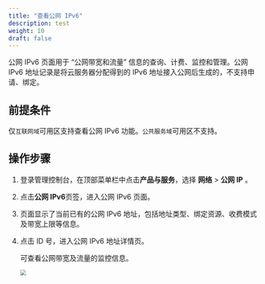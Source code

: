 ```yaml
---
title: "查看公网 IPv6"
description: test
weight: 10
draft: false
---
```

公网 IPv6 页面用于 “公网带宽和流量” 信息的查询、计费、监控和管理。公网 IPv6 地址记录是将云服务器分配得到的 IPv6 地址接入公网后生成的，不支持申请、绑定。

## 前提条件

仅`互联网域`可用区支持查看公网 IPv6 功能。`公共服务域`可用区不支持。

## 操作步骤

1. 登录管理控制台，在顶部菜单栏中点击**产品与服务**，选择 **网络** > **公网 IP** 。

2. 点击**公网 IPv6**页签，进入公网 IPv6 页面。

3. 页面显示了当前已有的公网 IPv6 地址，包括地址类型、绑定资源、收费模式及带宽上限等信息。

4. 点击 ID 号，进入公网 IPv6 地址详情页。

   可查看公网带宽及流量的监控信息。

   <img src="../../../_images/ipv6_monitor.png" style="zoom:70%;" />


